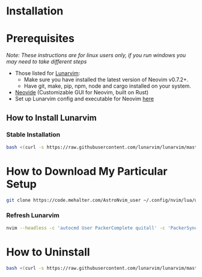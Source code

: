 # Installation

# Prerequisites
*Note: These instructions are for linux users only, if you run windows you may need to take different steps*
- Those listed for [Lunarvim](https://www.lunarvim.org/01-installing.html#tips-for-wsl-2-users):
  - Make sure you have installed the latest version of Neovim v0.7.2+.
  - Have git, make, pip, npm, node and cargo installed on your system.
- [Neovide](https://github.com/neovide/neovide) (Customizable GUI for Neovim, built on Rust)
- Set up Lunarvim config and executable for Neovim [here](https://www.lunarvim.org/01-installing.html#tips-for-neovide-users)

## How to Install Lunarvim

### Stable Installation

```sh
bash <(curl -s https://raw.githubusercontent.com/lunarvim/lunarvim/master/utils/installer/install.sh)
```

# How to Download My Particular Setup

```sh
git clone https://code.mehalter.com/AstroNvim_user ~/.config/nvim/lua/user
```

### Refresh Lunarvim

```sh
nvim --headless -c 'autocmd User PackerComplete quitall' -c 'PackerSync'
```
# How to Uninstall

```sh
bash <(curl -s https://raw.githubusercontent.com/lunarvim/lunarvim/master/utils/installer/uninstall.sh)
```
